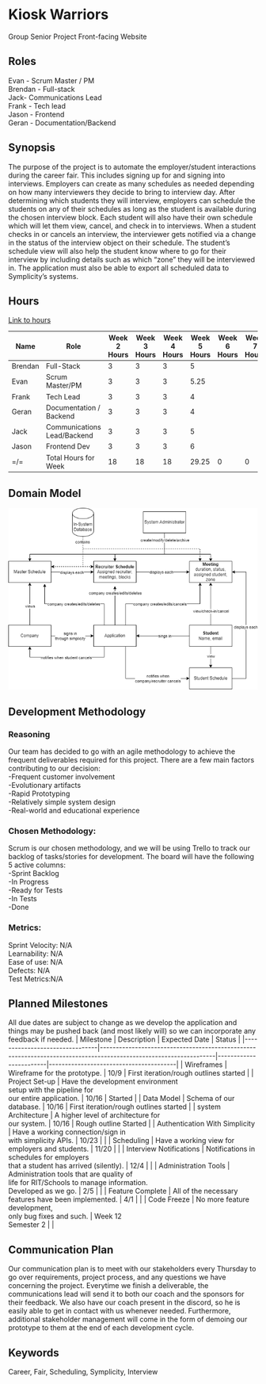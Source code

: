 # Kiosk Warriors
Group Senior Project Front-facing Website


## Roles
Evan - Scrum Master / PM<br>
Brendan - Full-stack<br>
Jack- Communications Lead<br>
Frank - Tech lead<br>
Jason - Frontend<br>
Geran - Documentation/Backend<br>

## Synopsis
The purpose of the project is to automate the employer/student interactions during the career fair. This includes signing up for and signing into interviews. Employers can create as many schedules as needed depending on how many interviewers they decide to bring to interview day.  After determining which students they will interview, employers can schedule the students on any of their schedules as long as the student is available during the chosen interview block. Each student will also have their own schedule which will let them view, cancel, and check in to interviews. When a student checks in or cancels an interview, the interviewer gets notified via a change in the status of the interview object on their schedule. The student’s schedule view will also help the student know where to go for their interview by including details such as which “zone” they will be interviewed in. The application must also be able to export all scheduled data to Symplicity’s systems. 

## Hours
[Link to hours](https://docs.google.com/spreadsheets/d/1xAHLvo-fBwB6ZvhZdQ5gmMZXveX7XbWQiBJ8mm3cors/edit?usp=sharing)

| Name                 | Role                        | Week 2 Hours | Week 3 Hours | Week 4 Hours | Week 5 Hours | Week 6 Hours | Week 7 Hours | Week 8 Hours | Week 9 Hours | Week 10 Hours | Week 11 Hours | Week 12 Hours | Week 13 Hours | Week 14 Hours | Week 15 Hours |
| -------------------- | --------------------------- | ------------ | ------------ | ------------ | ------------ | ------------ | ------------ | ------------ | ------------ | ------------- | ------------- | ------------- | ------------- | ------------- | ------------- |
| Brendan              | Full-Stack                  | 3            | 3            | 3            | 5            |              |              |              |              |               |               |               |               |               |               |
| Evan                 | Scrum Master/PM             | 3            | 3            | 3            | 5.25         |              |              |              |              |               |               |               |               |               |               |
| Frank                | Tech Lead                   | 3            | 3            | 3            | 4            |              |              |              |              |               |               |               |               |               |               |
| Geran                | Documentation / Backend     | 3            | 3            | 3            | 4            |              |              |              |              |               |               |               |               |               |               |
| Jack                 | Communications Lead/Backend | 3            | 3            | 3            | 5            |              |              |              |              |               |               |               |               |               |               |
| Jason                | Frontend Dev                | 3            | 3            | 3            | 6            |              |              |              |              |               |               |               |               |               |               |
| =/=                  | Total Hours for Week        | 18           | 18           | 18           | 29.25        | 0            | 0            | 0            | 0            | 0             | 0             | 0             | 0             | 0             | 0             |

## Domain Model
![Domain Model](domain_model.png)

## Development Methodology
### Reasoning
Our team has decided to go with an agile methodology to achieve the frequent deliverables required for this project. There are a few main factors contributing to our decision: <br>
-Frequent customer involvement<br>
-Evolutionary artifacts<br>
-Rapid Prototyping<br>
-Relatively simple system design<br>
-Real-world and educational experience<br>
### Chosen Methodology:
Scrum is our chosen methodology, and we will be using Trello to track our backlog of tasks/stories for development. The board will have the following 5 active columns: <br>
-Sprint Backlog<br>
-In Progress<br>
-Ready for Tests<br>
-In Tests<br>
-Done<br>

### Metrics:
Sprint Velocity: N/A <br>
Learnability: N/A<br>
Ease of use: N/A<br>
Defects: N/A<br>
Test Metrics:N/A<be>

## Planned Milestones
All due dates are subject to change as we develop the application and things may be pushed back (and most likely will) so we can incorporate any feedback if needed.
|            Milestone           |                                                    Description                                                   |      Expected Date     |                 Status                 |
|--------------------------------|------------------------------------------------------------------------------------------------------------------|------------------------|----------------------------------------|
| Wireframes                     | Wireframe for the prototype.                                                                                     |          10/9          | First iteration/rough outlines started |
| Project Set-up                 | Have the development environment <br>setup with the pipeline for <br>our entire application.                     |          10/16         | Started                                |
| Data Model                     | Schema of our database.                                                                                          |          10/16         | First iteration/rough outlines started |
| system Architecture            | A higher level of architecture for <br>our system.                                                               |          10/16         | Rough outline Started                  |
| Authentication With Simplicity | Have a working connection/sign in <br>with simplicity APIs.                                                      |          10/23         |                                        |
| Scheduling                     | Have a working view for employers and students.                                                                  |          11/20         |                                        |
| Interview Notifications        | Notifications in schedules for employers <br>that a student has arrived (silently).                              |          12/4          |                                        |
| Administration Tools           | Administration tools that are quality of <br>life for RIT/Schools to manage information. <br>Developed as we go. |           2/5          |                                        |
| Feature Complete               | All of the necessary features have been implemented.                                                             |           4/1          |                                        |
| Code Freeze                    | No more feature development, <br>only bug fixes and such.                                                        | Week 12 <br>Semester 2 |                                        |


## Communication Plan
Our communication plan is to meet with our stakeholders every Thursday to go over requirements, project process, and any questions we have concerning the project. Everytime we finish a deliverable, the communications lead will send it to both our coach and the sponsors for their feedback. We also have our coach present in the discord, so he is easily able to get in contact with us whenever needed. Furthermore, additional stakeholder management will come in the form of demoing our prototype to them at the end of each development cycle.

## Keywords
Career, Fair, Scheduling, Symplicity, Interview
